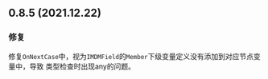 ## 0.8.5 (2021.12.22)

### 修复
修复`OnNextCase`中，视为`IMDMField`的`Member`下级变量定义没有添加到对应节点变量中，导致
类型检查时出现any的问题。

